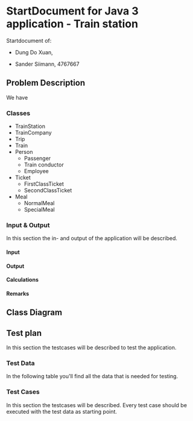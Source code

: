 # StartDocument for Java 3 application - Train station

Startdocument of:

- Dung Do Xuan, 

- Sander Siimann, 4767667

## Problem Description

We have



### Classes

- TrainStation
- TrainCompany
- Trip
- Train
- Person
  - Passenger
  - Train conductor
  - Employee
- Ticket
  - FirstClassTicket
  - SecondClassTicket
- Meal
  - NormalMeal
  - SpecialMeal

### Input & Output

In this section the in- and output of the application will be described.

#### Input



#### Output



#### Calculations



#### Remarks



## Class Diagram





## Test plan

In this section the testcases will be described to test the application.

### Test Data

In the following table you'll find all the data that is needed for testing.

### Test Cases

In this section the testcases will be described. Every test case should be executed with the test data as starting point.
